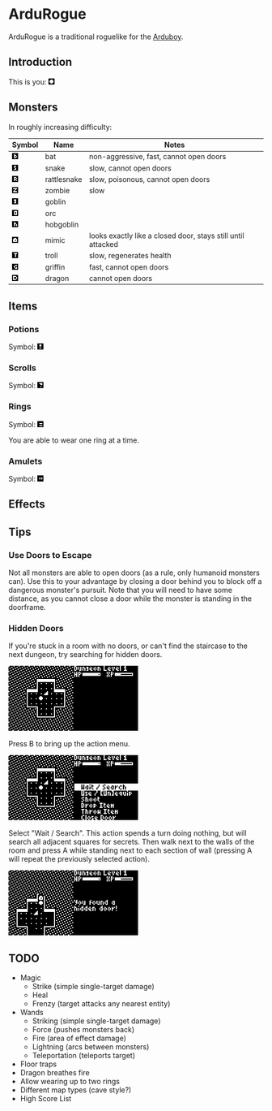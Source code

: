 # ArduRogue

ArduRogue is a traditional roguelike for the [Arduboy](https://www.arduboy.com/).

## Introduction

This is you: ![](img/player.png)

## Monsters

In roughly increasing difficulty:

| Symbol                   | Name        | Notes |
| ------------------------ | ----------- | ----- |
| ![](img/bat.png)         | bat         | non-aggressive, fast, cannot open doors |
| ![](img/snake.png)       | snake       | slow, cannot open doors |
| ![](img/rattlesnake.png) | rattlesnake | slow, poisonous, cannot open doors |
| ![](img/zombie.png)      | zombie      | slow |
| ![](img/goblin.png)      | goblin      | |
| ![](img/orc.png)         | orc         | |
| ![](img/hobgoblin.png)   | hobgoblin   | |
| ![](img/mimic.png)       | mimic       | looks exactly like a closed door, stays still until attacked | 
| ![](img/troll.png)       | troll       | slow, regenerates health |
| ![](img/griffin.png)     | griffin     | fast, cannot open doors |
| ![](img/dragon.png)      | dragon      | cannot open doors |

## Items

### Potions

Symbol: ![](img/potion.png)

### Scrolls

Symbol: ![](img/scroll.png)

### Rings

Symbol: ![](img/ring.png)

You are able to wear one ring at a time.

### Amulets

Symbol: ![](img/amulet.png)

## Effects

## Tips

### Use Doors to Escape

Not all monsters are able to open doors (as a rule, only humanoid monsters can).
Use this to your advantage by closing a door behind you to block off a dangerous monster's pursuit.
Note that you will need to have some distance, as you cannot close a door while the monster is standing in the doorframe.

### Hidden Doors

If you're stuck in a room with no doors, or can't find the staircase to the next dungeon, try searching for hidden doors.

![](img/hiddendoor1.png)

Press B to bring up the action menu.

![](img/hiddendoor2.png)

Select "Wait / Search". This action spends a turn doing nothing, but will search all adjacent squares for secrets.
Then walk next to the walls of the room and press A while standing next to each section of wall (pressing A will repeat the previously selected action).

![](img/hiddendoor3.png)

## TODO

- Magic
  - Strike (simple single-target damage)
  - Heal
  - Frenzy (target attacks any nearest entity)
- Wands
  - Striking (simple single-target damage)
  - Force (pushes monsters back)
  - Fire (area of effect damage)
  - Lightning (arcs between monsters)
  - Teleportation (teleports target)
- Floor traps
- Dragon breathes fire
- Allow wearing up to two rings
- Different map types (cave style?)
- High Score List
